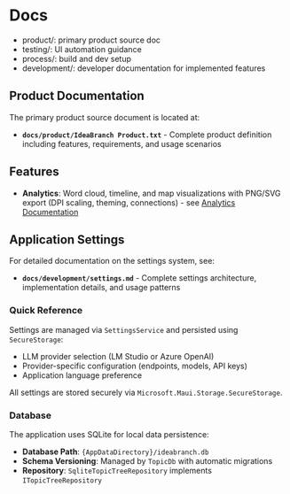 ﻿# Docs

- product/: primary product source doc
- testing/: UI automation guidance
- process/: build and dev setup
- development/: developer documentation for implemented features

## Product Documentation

The primary product source document is located at:
- **`docs/product/IdeaBranch Product.txt`** - Complete product definition including features, requirements, and usage scenarios

## Features

- **Analytics**: Word cloud, timeline, and map visualizations with PNG/SVG export (DPI scaling, theming, connections) - see [Analytics Documentation](development/analytics.md)

## Application Settings

For detailed documentation on the settings system, see:
- **`docs/development/settings.md`** - Complete settings architecture, implementation details, and usage patterns

### Quick Reference

Settings are managed via `SettingsService` and persisted using `SecureStorage`:
- LLM provider selection (LM Studio or Azure OpenAI)
- Provider-specific configuration (endpoints, models, API keys)
- Application language preference

All settings are stored securely via `Microsoft.Maui.Storage.SecureStorage`.

### Database

The application uses SQLite for local data persistence:
- **Database Path**: `{AppDataDirectory}/ideabranch.db`
- **Schema Versioning**: Managed by `TopicDb` with automatic migrations
- **Repository**: `SqliteTopicTreeRepository` implements `ITopicTreeRepository`
